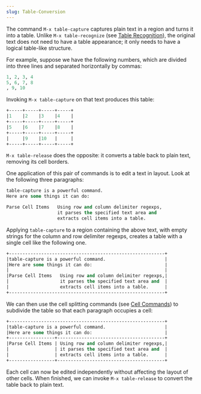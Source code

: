 ```yaml
---
slug: Table-Conversion
---
```


The command `M-x table-capture` captures plain text in a region and turns it into a table. Unlike `M-x table-recognize` (see [Table Recognition](/docs/emacs/Table-Recognition)), the original text does not need to have a table appearance; it only needs to have a logical table-like structure.

For example, suppose we have the following numbers, which are divided into three lines and separated horizontally by commas:

```lisp
1, 2, 3, 4
5, 6, 7, 8
, 9, 10
```

Invoking `M-x table-capture` on that text produces this table:

```lisp
+-----+-----+-----+-----+
|1    |2    |3    |4    |
+-----+-----+-----+-----+
|5    |6    |7    |8    |
+-----+-----+-----+-----+
|     |9    |10   |     |
+-----+-----+-----+-----+
```

`M-x table-release` does the opposite: it converts a table back to plain text, removing its cell borders.

One application of this pair of commands is to edit a text in layout. Look at the following three paragraphs:

```lisp
table-capture is a powerful command.
Here are some things it can do:

Parse Cell Items   Using row and column delimiter regexps,
                   it parses the specified text area and
                   extracts cell items into a table.
```

Applying `table-capture` to a region containing the above text, with empty strings for the column and row delimiter regexps, creates a table with a single cell like the following one.

```lisp
+----------------------------------------------------------+
|table-capture is a powerful command.                      |
|Here are some things it can do:                           |
|                                                          |
|Parse Cell Items   Using row and column delimiter regexps,|
|                   it parses the specified text area and  |
|                   extracts cell items into a table.      |
+----------------------------------------------------------+
```

We can then use the cell splitting commands (see [Cell Commands](/docs/emacs/Cell-Commands)) to subdivide the table so that each paragraph occupies a cell:

```lisp
+----------------------------------------------------------+
|table-capture is a powerful command.                      |
|Here are some things it can do:                           |
+-----------------+----------------------------------------+
|Parse Cell Items | Using row and column delimiter regexps,|
|                 | it parses the specified text area and  |
|                 | extracts cell items into a table.      |
+-----------------+----------------------------------------+
```

Each cell can now be edited independently without affecting the layout of other cells. When finished, we can invoke `M-x table-release` to convert the table back to plain text.
